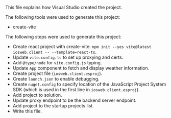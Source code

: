 This file explains how Visual Studio created the project.

The following tools were used to generate this project:
- create-vite

The following steps were used to generate this project:
- Create react project with create-vite: `npm init --yes vite@latest iosweb.client -- --template=react-ts`.
- Update `vite.config.ts` to set up proxying and certs.
- Add `@type/node` for `vite.config.js` typing.
- Update `App` component to fetch and display weather information.
- Create project file (`iosweb.client.esproj`).
- Create `launch.json` to enable debugging.
- Create `nuget.config` to specify location of the JavaScript Project System SDK (which is used in the first line in `iosweb.client.esproj`).
- Add project to solution.
- Update proxy endpoint to be the backend server endpoint.
- Add project to the startup projects list.
- Write this file.
